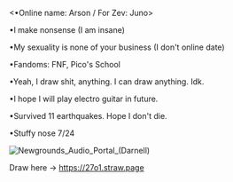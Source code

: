 <•Online name: Arson / For Zev: Juno>

•I make nonsense (I am insane)

•My sexuality is none of your business (I don't online date)

•Fandoms: FNF, Pico's School

•Yeah, I draw shit, anything. I can draw anything. Idk.

•I hope I will play electro guitar in future.

•Survived 11 earthquakes. Hope I don't die.

•Stuffy nose 7/24

![Newgrounds_Audio_Portal_(Darnell)](https://github.com/user-attachments/assets/c39c718e-4eb8-4451-8b94-3829e2ab243a)

Draw here -> https://27o1.straw.page
